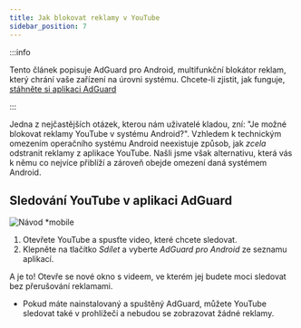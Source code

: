 ```yaml
---
title: Jak blokovat reklamy v YouTube
sidebar_position: 7
---
```


:::info

Tento článek popisuje AdGuard pro Android, multifunkční blokátor reklam, který chrání vaše zařízení na úrovni systému. Chcete-li zjistit, jak funguje, [stáhněte si aplikaci AdGuard](https://adguard.com/download.html?auto=true)

:::

Jedna z nejčastějších otázek, kterou nám uživatelé kladou, zní: "Je možné blokovat reklamy YouTube v systému Android?". Vzhledem k technickým omezením operačního systému Android neexistuje způsob, jak *zcela* odstranit reklamy z aplikace YouTube. Našli jsme však alternativu, která vás k němu co nejvíce přiblíží a zároveň obejde omezení daná systémem Android.


## Sledování YouTube v aplikaci AdGuard

![Návod *mobile](https://cdn.adtidy.org/public/Adguard/Blog/Android/3-6/share.gif)

1. Otevřete YouTube a spusťte video, které chcete sledovat.
2. Klepněte na tlačítko *Sdílet* a vyberte *AdGuard pro Android* ze seznamu aplikací.

A je to! Otevře se nové okno s videem, ve kterém jej budete moci sledovat bez přerušování reklamami.

* Pokud máte nainstalovaný a spuštěný AdGuard, můžete YouTube sledovat také v prohlížeči a nebudou se zobrazovat žádné reklamy.
